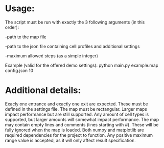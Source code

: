 # Usage:

The script must be run with exactly the 3 following arguments (in this order):

-path to the map file

-path to the json file containing cell profiles and additional settings

-maximum allowed steps (as a simple integer)

Example (valid for the offered demo settings):  python main.py example.map config.json 10



# Additional details:

Exacly one entrance and exactly one exit are expected. These must be defined in the settings file.
The map must be rectangular. Larger maps impact performance but are still supported.
Any amount of cell types is supported, but larger amounts will somewhat impact performance.
The map may contain empty lines and comments (lines starting with #). These will be fully ignored when the map is loaded.
Both numpy and matplotlib are required dependencies for the project to function.
Any positive maximum range value is accepted, as it will only affect result specification.
